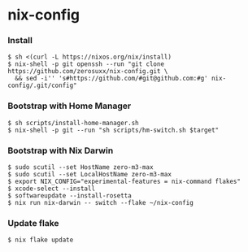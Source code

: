 # nix-config

### Install
```shell
$ sh <(curl -L https://nixos.org/nix/install)
$ nix-shell -p git openssh --run "git clone https://github.com/zerosuxx/nix-config.git \
  && sed -i'' 's#https://github.com/#git@github.com:#g' nix-config/.git/config"
```

### Bootstrap with Home Manager
```shell
$ sh scripts/install-home-manager.sh
$ nix-shell -p git --run "sh scripts/hm-switch.sh $target"
```

### Bootstrap with Nix Darwin
```shell
$ sudo scutil --set HostName zero-m3-max
$ sudo scutil --set LocalHostName zero-m3-max
$ export NIX_CONFIG="experimental-features = nix-command flakes"
$ xcode-select --install
$ softwareupdate --install-rosetta
$ nix run nix-darwin -- switch --flake ~/nix-config
```

### Update flake
```shell
$ nix flake update
```
